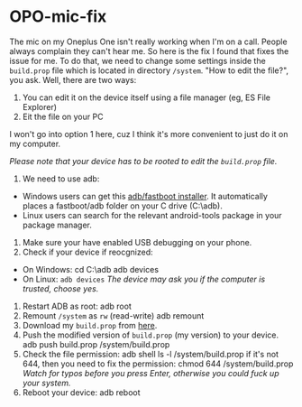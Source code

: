# OPO-mic-fix
The mic on my Oneplus One isn't really working when I'm on a call. People always complain they can't hear me. So here is the fix I found that fixes the issue for me. To do that, we need to change some settings inside the `build.prop` file which is located in directory `/system`. "How to edit the file?", you ask. Well, there are two ways:

1. You can edit it on the device itself using a file manager (eg, ES File Explorer)
2. Eit the file on your PC


I won't go into option 1 here, cuz I think it's more  convenient to just do it on my computer.


_Please note that your device has to be rooted to edit the `build.prop` file._


1. We need to use adb:
  - Windows users can get this [adb/fastboot installer](http://forum.xda-developers.com/showthread.php?t=2588979). It automatically places a fastboot/adb folder on your C drive (C:\adb).
  - Linux users can search for the relevant android-tools package in your package manager.
1. Make sure your have enabled USB debugging on your phone.
1. Check if your device if reocgnized:
  - On Windows:
    cd C:\adb
    adb devices
  - On Linux: `adb devices`
_The device may ask you if the computer is trusted, choose yes._
1. Restart ADB as root:
  adb root
1. Remount `/system` as `rw` (read-write)
  adb remount
1. Download my `build.prop` from [here](https://github.com/tfhavingfun/OPO-mic-fix/releases).
1. Push the modified version of `build.prop` (my version) to your device.
  adb push build.prop /system/build.prop
1. Check the file permission:
  adb shell
  ls -l /system/build.prop
if it's not 644, then you need to fix the permission:
  chmod 644 /system/build.prop
_Watch for typos before you press Enter, otherwise you could fuck up your system._
1. Reboot your device:
  adb reboot
